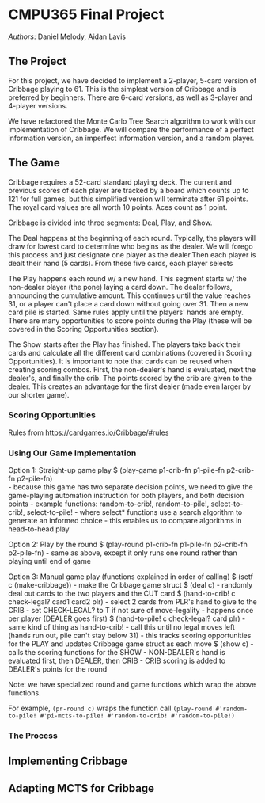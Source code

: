 # CMPU365 Final Project

*Authors*: Daniel Melody, Aidan Lavis

## The Project

For this project, we have decided to implement a 2-player, 5-card version of
Cribbage playing to 61.  This is the simplest version of Cribbage and is
preferred by beginners.  There are 6-card versions, as well as 3-player and
4-player versions.

We have refactored the Monte Carlo Tree Search algorithm to work with our
implementation of Cribbage. We will compare the performance of a perfect
information version, an imperfect information version, and a random player.

## The Game

Cribbage requires a 52-card standard playing deck.  The current and previous
scores of each player are tracked by a board which counts up to 121 for full
games, but this simplified version will terminate after 61 points. The royal
card values are all worth 10 points.  Aces count as 1 point.  

Cribbage is divided into three segments: Deal, Play, and Show.

The Deal happens at the beginning of each round.  Typically, the players will
draw for lowest card to determine who begins as the dealer.  We will forego this
process and just designate one player as the dealer.Then each player is dealt
their hand (5 cards).  From these five cards, each player selects

The Play happens each round w/ a new hand.  This segment starts w/ the
non-dealer player (the pone) laying a card down.  The dealer follows, announcing
the cumulative amount.  This continues until the value reaches 31, or a player
can't place a card down without going over 31.  Then a new card pile is started.
Same rules apply until the players' hands are empty.  There are many
opportunities to score points during the Play (these will be covered in the
Scoring Opportunities section).

The Show starts after the Play has finished.  The players take back their cards
and calculate all the different card combinations (covered in Scoring
Opportunities).  It is important to note that cards can be reused when creating
scoring combos.  First, the non-dealer's hand is evaluated, next the dealer's,
and finally the crib.  The points scored by the crib are given to the dealer.
This creates an advantage for the first dealer (made even larger by our shorter
game).

### Scoring Opportunities

Rules from https://cardgames.io/Cribbage/#rules

### Using Our Game Implementation

Option 1: Straight-up game play
  $ (play-game p1-crib-fn p1-pile-fn p2-crib-fn p2-pile-fn)  
    - because this game has two separate decision points, we need to give
    the game-playing automation instruction for both players, and both decision
    points
    - example functions: random-to-crib!, random-to-pile!, select-to-crib!,
    select-to-pile!
      - where select* functions use a search algorithm to generate an informed
      choice
    - this enables us to compare algorithms in head-to-head play

Option 2: Play by the round
  $ (play-round p1-crib-fn p1-pile-fn p2-crib-fn p2-pile-fn)
    - same as above, except it only runs one round rather than playing until
    end of game

Option 3: Manual game play (functions explained in order of calling)
  $ (setf c (make-cribbage))
    - make the Cribbage game struct
  $ (deal c)
    - randomly deal out cards to the two players and the CUT card
  $ (hand-to-crib! c check-legal? card1 card2 plr)
    - select 2 cards from PLR's hand to give to the CRIB
    - set CHECK-LEGAL? to T if not sure of move-legality
    - happens once per player (DEALER goes first)
  $ (hand-to-pile! c check-legal? card plr)
    - same kind of thing as hand-to-crib!
    - call this until no legal moves left (hands run out, pile can't stay below
    31)
    - this tracks scoring opportunities for the PLAY and updates Cribbage game
    struct as each move
  $ (show c)
    - calls the scoring functions for the SHOW
    - NON-DEALER's hand is evaluated first, then DEALER, then CRIB
      - CRIB scoring is added to DEALER's points for the round

Note: we have specialized round and game functions which wrap the above
functions.

For example, ```(pr-round c)``` wraps the function call ```(play-round
#'random-to-pile! #'pi-mcts-to-pile! #'random-to-crib! #'random-to-pile!)```

### The Process

## Implementing Cribbage


## Adapting MCTS for Cribbage
